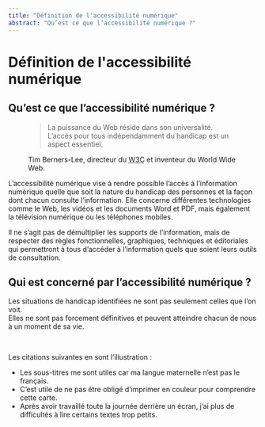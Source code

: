 ```yaml
---
title: "Définition de l'accessibilité numérique"
abstract: "Qu’est ce que l’accessibilité numérique ?"
---
```

# Définition de l'accessibilité numérique

## Qu’est ce que l’accessibilité numérique&nbsp;?

<figure>
  <blockquote class="blockquote" cite="https://www.w3.org/Press/IPO-announce">
    <p>La puissance du Web réside dans son universalité. L’accès pour tous indépendamment du handicap est un aspect essentiel.</p>
  </blockquote>
  <figcaption class="blockquote-footer">
     Tim Berners-Lee, directeur du <abbr title="World Wide Web Consortium">W3C</abbr> et inventeur du World Wide Web.
  </figcaption>
</figure>

L’accessibilité numérique vise à rendre possible l’accès à l’information numérique quelle que soit la nature du handicap des personnes et la façon dont chacun consulte l’information. Elle concerne différentes technologies comme le Web, les vidéos et les documents Word et PDF, mais également la télévision numérique ou les téléphones mobiles.

Il ne s’agit pas de démultiplier les supports de l’information, mais de respecter des règles fonctionnelles, graphiques, techniques et éditoriales qui permettront à tous d’accéder à l’information quels que soient leurs outils de consultation.


## Qui est concerné par l’accessibilité numérique&nbsp;?

Les situations de handicap identifiées ne sont pas seulement celles que l’on voit.   
Elles ne sont pas forcement définitives et peuvent atteindre chacun de nous à un moment de sa vie.

&nbsp;
<div class="visually-hidden">
    Les citations suivantes en sont l’illustration&nbsp;:
    <ul>
        <li>Les sous-titres me sont utiles car ma langue maternelle n’est pas le français.</li>
        <li>C’est utile de ne pas être obligé d’imprimer en couleur pour comprendre cette carte.</li>
        <li>Après avoir travaillé toute la journée derrière un écran, j’ai plus de difficultés à lire certains textes trop petits.</li>
    </ul>
</div>  

<img src="../images/chat.png" alt="" class="img-fluid">

